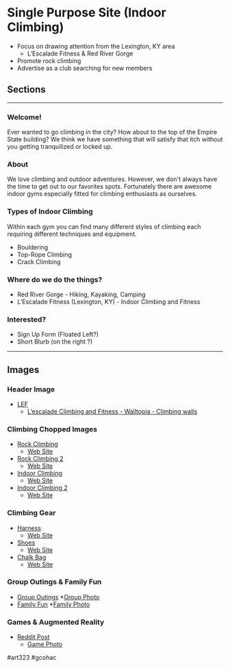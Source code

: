 # Single Purpose Site (Indoor Climbing)
- Focus on drawing attention from the Lexington, KY area
	- L’Escalade Fitness & Red River Gorge
- Promote rock climbing
- Advertise as a club searching for new members

## Sections
___
### Welcome!
Ever wanted to go climbing in the city? How about to the top of the Empire State building? We think we have something that will satisfy that itch without you getting tranquilized or locked up.


### About
We love climbing and outdoor adventures. However, we don't always have the time to get out to our favorites spots. Fortunately there are awesome indoor gyms especially fitted for climbing enthusiasts as ourselves.

### Types of Indoor Climbing
Within each gym you can find many different styles of climbing each requiring different techniques and equipment.

* Bouldering
* Top-Rope Climbing
* Crack Climbing

### Where do we do the things?
* Red River Gorge - Hiking, Kayaking, Camping
* L’Escalade Fitness (Lexington, KY) - Indoor Climbing and Fitness

### Interested?
* Sign Up Form (Floated Left?)
* Short Blurb (on the right ?)

---
## Images
### Header Image
- [LEF](https://www.walltopia.com/images/projects/Les/Les1.jpg)
	- [L’escalade Climbing and Fitness - Walltopia - Climbing walls](https://www.walltopia.com/en/projects-category/item/642-l-escalade-climbing-and-fitness) 

### Climbing Chopped Images
* [Rock Climbing](https://www.earthtreksclimbing.com/md-va/wp-content/uploads/sites/2/2014/11/IMG_4080-RRG-for-web-921x1024.jpg)
	* [Web Site](https://www.earthtreksclimbing.com/co/2014/11/24/climbing-red-river-gorge-jodye-boam/)
* [Rock Climbing 2](http://collegeoutside-media.s3.amazonaws.com/2016/03/7-2-1160x870.jpg)
	* [Web Site](https://www.collegeoutside.com/gettin-lucky-in-kentucky-rock-climbing-in-the-red-river-gorge/)
* [Indoor Climbing](https://www.momentumclimbing.com/wordpress/wp-content/uploads/prolo1.jpg)
	* [Web Site](https://www.momentumclimbing.com/prolo/)
* [Indoor Climbing 2](http://isucceedbook.com/wp-content/uploads/2012/04/indoor-rock-climbing-gym.jpg)
	* [Web Site](http://www.duvallforassembly.com/something-about-indoor-rock-climbing/)

### Climbing Gear
* [Harness](http://www.citysummit.com.au/wp-content/gallery/proshop-stock/harness-skylotec-sitz.png)
	* [Web Site](http://www.citysummit.com.au/rock-climbing-perth/rock-climbing-shop-store/)
* [Shoes](http://www.cruxn.com/wp-content/uploads/2011/06/shaman_profile.png)
	* [Web Site](http://www.cruxn.com/evolv-shaman-climbing-shoe-review/)
* [Chalk Bag](http://www.climbinganchors.com.au/assets/alt_1/8BMARLEY.png)
	* [Web Site](http://www.climbinganchors.com.au/8b-plus-marley-chalkbag)

### Group Outings & Family Fun
* [Group Outings](https://www.meetup.com/en-AU/DMVBlackYoungAdultActivities/events/236456145/)
	*[Group Photo](https://a248.e.akamai.net/secure.meetupstatic.com/photos/event/6/0/1/1/600_457104593.jpeg)
* [Family Fun](https://au.pinterest.com/pin/18084835980262363/)
	*[Family Photo](https://s-media-cache-ak0.pinimg.com/564x/df/c2/20/dfc2201f84b7f8992e8317488ec31aa2.jpg)

### Games & Augmented Reality
* [Reddit Post](https://www.reddit.com/r/climbing/comments/44b4g7/augmented_climbing_wall_in_helsinki/)
	* [Game Photo](http://i.vimeocdn.com/video/517955578_1280.jpg)

#art323 #gcohac